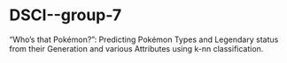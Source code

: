 # DSCI--group-7

“Who’s that Pokémon?”: Predicting Pokémon Types and Legendary status from their Generation and various Attributes using k-nn classification.
